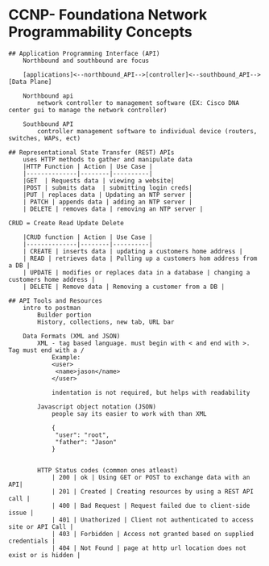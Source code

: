 # CCNP- Foundationa Network Programmability Concepts
	
	## Application Programming Interface (API)
		Northbound and southbound are focus
		
		[applications]<--northbound_API-->[controller]<--southbound_API-->[Data Plane]

		Northbound api
			network controller to management software (EX: Cisco DNA center gui to manage the network controller)
			
		Southbound API
			controller management software to individual device (routers, switches, WAPs, ect)
			
	## Representational State Transfer (REST) APIs
		uses HTTP methods to gather and manipulate data
		|HTTP Function | Action | Use Case |
		|--------------|--------|----------|
		|GET  | Requests data | viewing a website|
		|POST | submits data  | submitting login creds|
		|PUT | replaces data | Updating an NTP server |
		| PATCH | appends data | adding an NTP server |
		| DELETE | removes data | removing an NTP server |
		
	CRUD = Create Read Update Delete
		
		|CRUD function | Action | Use Case |
		|--------------|--------|----------|
		| CREATE | inserts data | updating a customers home address |
		| READ | retrieves data | Pulling up a customers hom address from a DB |
		| UPDATE | modifies or replaces data in a database | changing a customers home address |
		| DELETE | Remove data | Removing a customer from a DB | 

	## API Tools and Resources
		intro to postman
			Builder portion
			History, collections, new tab, URL bar

		Data Formats (XML and JSON) 
			XML - tag based language. must begin with < and end with >. Tag must end with a /
				Example: 
				<user>
			 	 <name>jason</name>
				</user>

				indentation is not required, but helps with readability

			Javascript object notation (JSON)
				people say its easier to work with than XML
				
				{
				 "user": "root", 
				 "father": "Jason"
				}
				

			HTTP Status codes (common ones atleast)
				| 200 | ok | Using GET or POST to exchange data with an API|
				| 201 | Created | Creating resources by using a REST API call |
				| 400 | Bad Request | Request failed due to client-side issue | 
				| 401 | Unathorized | Client not authenticated to access site or API Call |
				| 403 | Forbidden | Access not granted based on supplied credentials | 
				| 404 | Not Found | page at http url location does not exist or is hidden |
				
				
			
			
			
			
			
		
		